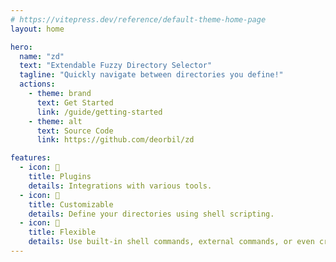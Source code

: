 ```yaml
---
# https://vitepress.dev/reference/default-theme-home-page
layout: home

hero:
  name: "zd"
  text: "Extendable Fuzzy Directory Selector"
  tagline: "Quickly navigate between directories you define!"
  actions:
    - theme: brand
      text: Get Started
      link: /guide/getting-started
    - theme: alt
      text: Source Code
      link: https://github.com/deorbil/zd

features:
  - icon: 🔌
    title: Plugins
    details: Integrations with various tools.
  - icon: 🔧
    title: Customizable
    details: Define your directories using shell scripting.
  - icon: 📄
    title: Flexible
    details: Use built-in shell commands, external commands, or even create your own.
---
```

